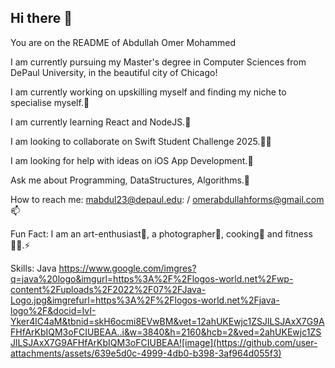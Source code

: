 ## Hi there 👋

You are on the README of Abdullah Omer Mohammed

I am currently pursuing my Master's degree in Computer Sciences from DePaul University, in the beautiful city of Chicago!

I am currently working on upskilling myself and finding my niche to specialise myself.🔭

I am currently learning React and NodeJS.🌱

I am looking to collaborate on Swift Student Challenge 2025.👯‍♂️

I am looking for help with ideas on iOS App Development.🤔

Ask me about Programming, DataStructures, Algorithms.💬

How to reach me: mabdul23@depaul.edu: / omerabdullahforms@gmail.com 📫

Fun Fact: I am an art-enthusiast🎨, a photographer📸, cooking🥞 and fitness🏋️‍♂️.⚡

Skills:
Java https://www.google.com/imgres?q=java%20logo&imgurl=https%3A%2F%2Flogos-world.net%2Fwp-content%2Fuploads%2F2022%2F07%2FJava-Logo.jpg&imgrefurl=https%3A%2F%2Flogos-world.net%2Fjava-logo%2F&docid=IvI-Yker4lC4aM&tbnid=skH6ocmi8EVwBM&vet=12ahUKEwjc1ZSJlLSJAxX7G9AFHfArKbIQM3oFCIUBEAA..i&w=3840&h=2160&hcb=2&ved=2ahUKEwjc1ZSJlLSJAxX7G9AFHfArKbIQM3oFCIUBEAA![image](https://github.com/user-attachments/assets/639e5d0c-4999-4db0-b398-3af964d055f3)

<!--
**maononymous/maononymous** is a ✨ _special_ ✨ repository because its `README.md` (this file) appears on your GitHub profile.

Here are some ideas to get you started:

- 🔭 I’m currently working on ...
- 🌱 I’m currently learning ...
- 👯 I’m looking to collaborate on ...
- 🤔 I’m looking for help with ...
- 💬 Ask me about ...
- 📫 How to reach me: ...
- 😄 Pronouns: ...
- ⚡ Fun fact: ...
-->
